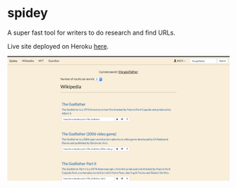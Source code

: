 # spidey

A super fast tool for writers to do research and find URLs.

Live site deployed on Heroku [here](http://spidey-dash.herokuapp.com/).

![screenshot](/spidey-ui-ss.png)
